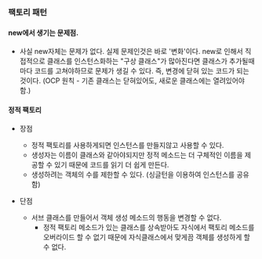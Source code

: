 ### 팩토리 패턴

#### new에서 생기는 문제점.

- 사실 new자체는 문제가 없다. 실제 문제인것은 바로 '변화'이다.
  new로 인해서 직접적으로 클래스를 인스턴스화하는 "구상 클래스"가 많아진다면 클래스가 추가될때마다 코드를 고쳐야하므로 문제가 생길 수 있다.
  즉, 변경에 닫혀 있는 코드가 되는 것이다. (OCP 원칙 - 기존 클래스는 닫혀있어도, 새로운 클래스에는 열려있어야함.)

#### 정적 팩토리

- 장점

  - 정적 팩토리를 사용하게되면 인스턴스를 만들지않고 사용할 수 있다.
  - 생성자는 이름이 클래스와 같아야되지만 정적 메소드는 더 구체적인 이름을 제공할 수 있기 때문에
    코드를 읽기 더 쉽게 만든다.
  - 생성하려는 객체의 수를 제한할 수 있다. (싱글턴을 이용하여 인스턴스를 공유함)

- 단점
  - 서브 클래스를 만들어서 객체 생성 메소드의 행동을 변경할 수 없다.
    - 정적 팩토리 메소드가 있는 클래스를 상속받아도 자식에서 팩토리 메소드를 오버라이드 할 수 없기 때문에 자식클래스에서 맞게끔 객체를 생성하게 할 수 없다.
